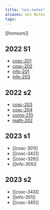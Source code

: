 ```yaml
---
title: "uni-notes"
aliases: Uni Notes
tags: 
---
```


[[honours]]

## 2022 S1
- [cosc-201](notes/cosc-201.md)
- [cosc-202](notes/cosc-202.md)
- [info-201](notes/info-201.md)
- [info-203](notes/info-203.md)

## 2022 s2
- [cosc-203](notes/cosc-203.md)
- [cosc-204](notes/cosc-204.md)
- [comp-210](notes/comp-210.md)
- [math-202](notes/math-202.md)

## 2023 s1
- [[cosc-301]]
- [[cosc-342]]
- [[cosc-326]]
- [[info-305]]

## 2023 s2
- [[cosc-343]]
- [[info-351]]
- [[cosc-345]]